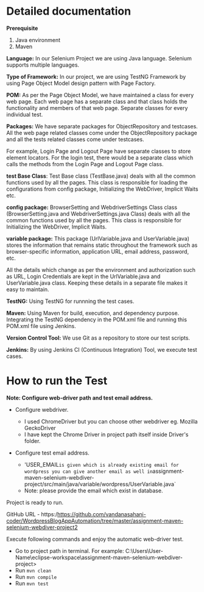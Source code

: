 # Detailed documentation #

**Prerequisite**
1. Java environment 
2. Maven

**Language:** In our Selenium Project we are using Java language. Selenium supports multiple languages.

**Type of Framework:** In our project, we are using TestNG Framework by using Page Object Model design pattern with Page Factory.

**POM:** As per the Page Object Model, we have maintained a class for every web page. Each web page has a separate class and that class holds the functionality and members of that web page. Separate classes for every individual test.

**Packages:** We have separate packages for ObjectRepository and testcases. All the web page related classes come under the ObjectRepository package and all the tests related classes come under testcases.

For example, Login Page and Logout Page have separate classes to store element locators. For the login test, there would be a separate class which calls the methods from the Login Page and Logout Page class.

**test Base Class**: Test Base class (TestBase.java) deals with all the common functions used by all the pages. This class is responsible for loading the configurations from config package, Initializing the WebDriver, Implicit Waits etc.

**config package:** BrowserSetting and WebdriverSettings Class class (BrowserSetting.java and WebdriverSettings.java Class) deals with all the common functions used by all the pages. This class is responsible for Initializing the WebDriver, Implicit Waits.

**variable package:** This package (UrlVariable.java and UserVariable.java) stores the information that remains static throughout the framework such as browser-specific information, application URL, email address, password, etc.

All the details which change as per the environment and authorization such as URL, Login Credentials are kept in the UrlVariable.java and UserVariable.java class. Keeping these details in a separate file makes it easy to maintain.

**TestNG:** Using TestNG for runnning the test cases.

**Maven:** Using Maven for build, execution, and dependency purpose. Integrating the TestNG dependency in the POM.xml file and running this POM.xml file using Jenkins.

**Version Control Tool:** We use Git as a repository to store our test scripts.

**Jenkins:** By using Jenkins CI (Continuous Integration) Tool, we execute test cases. 

# How to run the Test #

 


**Note: Configure web-driver path and test email address.**
	

- Configure webdriver.
    - I used ChromeDriver but you can choose other webdriver eg. Mozilla GeckoDriver 
    - I have kept the Chrome Driver in project path itself inside Driver's folder.
    
- Configure test email address.
    - 'USER_EMAIL` is given which is already existing email for wordpress you can give another email as well in
    `assignment-maven-selenium-webdiver-project/src/main/java/variable/wordpress/UserVariable.java` 
    - Note: please provide the email which exist in database. 
    
Project is ready to run. 

GitHub URL - https:/https://github.com/vandanasahani-coder/WordpressBlogAppAutomation/tree/master/assignment-maven-selenium-webdiver-project2
	
Execute following commands and enjoy the automatic web-driver test.
- Go to project path in terminal. For example: C:\Users\User-Name\eclipse-workspace\assignment-maven-selenium-webdiver-project>
- Run `mvn clean`
- Run `mvn compile`
- Run `mvn test`

